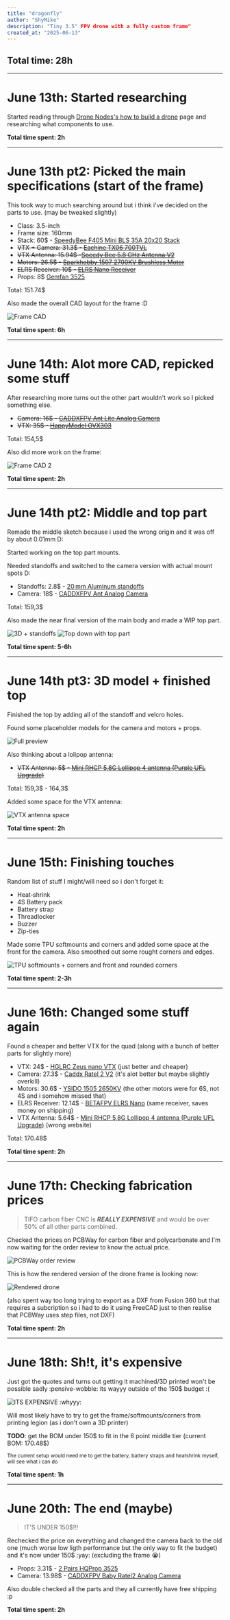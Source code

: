 ```yaml
---
title: "dragonfly"
author: "ShyMike"
description: "Tiny 3.5" FPV drone with a fully custom frame"
created_at: "2025-06-13"
---
```


## Total time: 28h

---

# June 13th: Started researching

Started reading through [Drone Nodes's how to build a drone](https://dronenodes.com/how-to-build-a-drone) page and researching what components to use.

**Total time spent: 2h**

---

# June 13th pt2: Picked the main specifications (start of the frame)

This took way to much searching around but i think i've decided on the parts to use. (may be tweaked slightly)

* Class: 3.5-inch
* Frame size: 160mm
* Stack: 60$ - [SpeedyBee F405 Mini BLS 35A 20x20 Stack](https://www.speedybee.com/speedybee-f405-mini-bls-35a-20x20-stack)
* ~~VTX + Camera: 31.3$ - [Eachine TX06 700TVL](https://www.eachine.com/Eachine-TX06-700TVL-FOV-130-Degree-5_8Ghz-40CH-Smart-Audio-Mini-FPV-Camera-AIO-Transmitter-For-RC-Dr-p-1418.html)~~
* ~~VTX Antenna: 15.94$ -[Speedy Bee 5.8 GHz Antenna V2](https://www.speedybee.com/speedy-bee-5-8-ghz-antenna-v2)~~
* ~~Motors: 26.5$ - [Sparkhobby 1507 2700KV Brushless Motor](https://pt.aliexpress.com/item/1005004705279900.html)~~
* ~~ELRS Receiver: 10$ - [ELRS Nano Receiver](https://betafpv.com/products/elrs-nano-receiver?variant=39416095408262)~~
* Props: 8$ [Gemfan 3525](https://pt.aliexpress.com/item/1005008848979300.html)

Total: 151.74$

Also made the overall CAD layout for the frame :D

![Frame CAD](https://hc-cdn.hel1.your-objectstorage.com/s/v3/5b2626ecb779dc0d99ee2c1be186579d402ae7a0_image.png)

**Total time spent: 6h**

---

# June 14th: Alot more CAD, repicked some stuff

After researching more turns out the other part wouldn't work so I picked something else.

* ~~Camera: 16$ - [CADDXFPV Ant Lite Analog Camera](https://caddxfpv.com/products/caddxfpv-ant-lite-4-3-fpvcycle-edition)~~
* ~~VTX: 35$ - [HappyModel OVX303](https://pt.aliexpress.com/item/1005003265460404.html)~~

Total: 154,5$

Also did more work on the frame:

![Frame CAD 2](https://hc-cdn.hel1.your-objectstorage.com/s/v3/2918d6416f5398e8eceff8c1f5d976933e912e31_image.png)

**Total time spent: 2h**

---

# June 14th pt2: Middle and top part

Remade the middle sketch because i used the wrong origin and it was off by about 0.01mm D:

Started working on the top part mounts.

Needed standoffs and switched to the camera version with actual mount spots D:

* Standoffs: 2.8$ - [20 mm Aluminum standoffs](https://pt.aliexpress.com/item/1005007945167923.html)
* Camera: 18$ - [CADDXFPV Ant Analog Camera](https://caddxfpv.com/products/caddx-ant-analog-camera?variant=32810079682659)

Total: 159,3$

Also made the near final version of the main body and made a WIP top part.

![3D + standoffs](https://hc-cdn.hel1.your-objectstorage.com/s/v3/5f502a8d05daaa797ed12a82fc53997cae4d3b45_image.png)
![Top down with top part](https://hc-cdn.hel1.your-objectstorage.com/s/v3/e6c3fb94d2e8971ae5db10ac1489111ca909f2d5_image.png)

**Total time spent: 5-6h**

---

# June 14th pt3: 3D model + finished top

Finished the top by adding all of the standoff and velcro holes.

Found some placeholder models for the camera and motors + props.

![Full preview](https://hc-cdn.hel1.your-objectstorage.com/s/v3/9fc8186d84a3f0c781fe96a642a2f580b348be2d_image.png)

Also thinking about a lolipop antenna:

* ~~VTX Antenna: 5$ - [Mini RHCP 5,8G Lollipop 4 antenna (Purple UFL Upgrade)](https://es.aliexpress.com/item/1005001305298735.html)~~

Total: 159,3$ - 164,3$

Added some space for the VTX antenna:

![VTX antenna space](https://hc-cdn.hel1.your-objectstorage.com/s/v3/e8ba2fdc1a6fd2337bf9718c5a9889258524ddde_image.png)

**Total time spent: 2h**

---

# June 15th: Finishing touches

Random list of stuff I might/will need so i don't forget it:

* Heat‑shrink
* 4S Battery pack
* Battery strap
* Threadlocker
* Buzzer
* Zip-ties

Made some TPU softmounts and corners and added some space at the front for the camera. Also smoothed out some rought corners and edges.

![TPU softmounts + corners and front and rounded corners](https://hc-cdn.hel1.your-objectstorage.com/s/v3/6c172f78364f25885eea8760604e58945fee0a5a_image.png)

**Total time spent: 2-3h**

---

# June 16th: Changed some stuff again

Found a cheaper and better VTX for the quad (along with a bunch of better parts for slightly more)

* VTX: 24$ - [HGLRC Zeus nano VTX](https://pt.aliexpress.com/item/1005008043478143.html) (just better and cheaper)
* Camera: 27.3$ - [Caddx Ratel 2 V2](https://pt.aliexpress.com/item/1005006254000307.html) (it's alot better but maybe slightly overkill)
* Motors: 30.6$ - [YSIDO 1505 2650KV](https://pt.aliexpress.com/item/1005007544080274.html) (the other motors were for 6S, not 4S and i somehow missed that)
* ELRS Receiver: 12.14$ - [BETAFPV ELRS Nano](https://pt.aliexpress.com/item/1005007437882037.html) (same receiver, saves money on shipping)
* VTX Antenna: 5.64$ - [Mini RHCP 5,8G Lollipop 4 antenna (Purple UFL Upgrade)](https://pt.aliexpress.com/item/4001365632031.html) (wrong website)

Total: 170.48$

**Total time spent: 2h**

---

# June 17th: Checking fabrication prices

> TIFO carbon fiber CNC is **_REALLY EXPENSIVE_** and would be over 50% of all other parts combined.

Checked the prices on PCBWay for carbon fiber and polycarbonate and I'm now waiting for the order review to know the actual price.

![PCBWay order review](https://hc-cdn.hel1.your-objectstorage.com/s/v3/68630d41dd0fd13aa2924c8cac2d3051c2d52230_image.png)

This is how the rendered version of the drone frame is looking now:

![Rendered drone](https://hc-cdn.hel1.your-objectstorage.com/s/v3/de08dbe34117856184110152a7dfc07a122a285a_dragonfly_v35.png)

(also spent way too long trying to export as a DXF from Fusion 360 but that requires a subcription so i had to do it using FreeCAD just to then realise that PCBWay uses step files, not DXF)

**Total time spent: 2h**

---

# June 18th: Sh!t, it's expensive

Just got the quotes and turns out getting it machined/3D printed won't be possible sadly :pensive-wobble: its wayyy outside of the 150$ budget :(

![ITS EXPENSIVE :whyyy:](https://hc-cdn.hel1.your-objectstorage.com/s/v3/91fc844e2cd5cd00e3af666291fe1463f8f248e6_image.png)

Will most likely have to try to get the frame/softmounts/corners from printing legion (as i don't own a 3D printer)

**TODO**: get the BOM under 150$ to fit in the 6 point middle tier (current BOM: 170.48$)

<sub>The current setup would need me to get the battery, battery straps and heatshrink myself, will see what i can do</sub>

**Total time spent: 1h**

---

# June 20th: The end (maybe)

> IT'S UNDER 150$!!!

Rechecked the price on everything and changed the camera back to the old one (much worse low ligth performance but the only way to fit the budget) and it's now under 150$ :yay: (excluding the frame :sob:)

* Props: 3.31$ - [2 Pairs HQProp 3525](https://pt.aliexpress.com/item/1005008744409414.html)
* Camera: 13.98$ - [CADDXFPV Baby Ratel2 Analog Camera](https://pt.aliexpress.com/item/1005006086694992.html)

Also double checked all the parts and they all currently have free shipping :p

**Total time spent: 2h**
